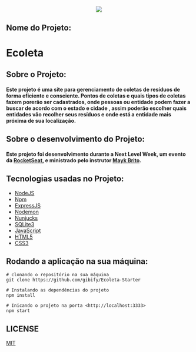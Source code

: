 <h1 align="center">
<img src="https://github.com/gibifyOfficial/Ecoleta/blob/master/public/assets/template-ecoleta.png">
</h1>

 ## Nome do Projeto:
 # Ecoleta
 ## Sobre o  Projeto:
 #### Este projeto é uma site para gerenciamento de coletas de resíduos de forma eficiente e consciente. Pontos de coletas e quais tipos de coletas fazem porerão ser cadastrados, onde pessoas ou entidade podem fazer a buscar de acordo com o estado e cidade , assim poderão escolher quais entidades vão recolher seus resíduos e onde está a entidade mais próxima de sua localização.
 ## Sobre o desenvolvimento do Projeto:
 #### Este projeto foi desenvolvimento durante a Next Level Week, um evento da [RocketSeat](https://rocketseat.com.br), e ministrado pelo instrutor [Mayk Brito](https://github.com/maykbrito).
 ## Tecnologias usadas no Projeto:
 * [NodeJS](https://nodejs.org/en/docs/)
 * [Npm](https://www.npmjs.com/get-npm)
 * [ExpressJS](https://expressjs.com/)
 * [Nodemon](https://nodemon.io/)
 * [Nunjucks](https://mozilla.github.io/nunjucks/templating.html)
 * [SQLite3](https://www.sqlite.org/docs.html)
 * [JavaScript](https://www.javascript.com/)
 * [HTML5](https://developer.mozilla.org/en-US/docs/Web/Guide/HTML/HTML5)
 * [CSS3](https://developer.mozilla.org/en-US/docs/Archive/CSS3)
 
 ## Rodando a aplicação na sua máquina:
 
 ```shell 
 # clonando o repositório na sua máquina
 git clone https://github.com/gibify/Ecoleta-Starter
 
 # Instalando as dependências do projeto
 npm install
 
 # Inicando o projeto na porta <http://localhost:3333>
 npm start
 
 ```
 
 ## LICENSE
 [MIT](https://github.com/gibifyOfficial/Ecoleta/blob/master/LICENSE)
  

